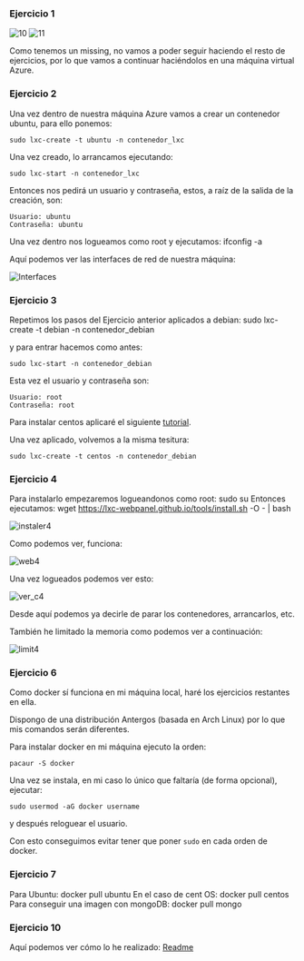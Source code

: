 ### Ejercicio 1
![10](https://www.dropbox.com/s/mz4uk48igv7dino/0.png?dl=1)
![11](https://www.dropbox.com/s/hkc5t564bup3kal/1.png?dl=1)


Como tenemos un missing, no vamos a poder seguir haciendo el resto de ejercicios, por lo que vamos a continuar haciéndolos en una máquina virtual Azure.

### Ejercicio 2
Una vez dentro de nuestra máquina Azure vamos a crear un contenedor ubuntu, para ello ponemos:

	sudo lxc-create -t ubuntu -n contenedor_lxc

Una vez creado, lo arrancamos ejecutando:

	sudo lxc-start -n contenedor_lxc

Entonces nos pedirá un usuario y contraseña, estos, a raíz de la salida de la creación, son:

	Usuario: ubuntu
	Contraseña: ubuntu

Una vez dentro nos logueamos como root y ejecutamos:
	ifconfig -a

Aquí podemos ver las interfaces de red de nuestra máquina:

![Interfaces](https://www.dropbox.com/s/x8liorm7mz15ppt/0.png?dl=1)


### Ejercicio 3
Repetimos los pasos del Ejercicio anterior aplicados a debian:
	sudo lxc-create -t debian -n contenedor_debian

y para entrar hacemos como antes:

	sudo lxc-start -n contenedor_debian

Esta vez el usuario y contraseña son:

	Usuario: root
	Contraseña: root

Para instalar centos aplicaré el siguiente [tutorial](http://www.bonusbits.com/wiki/HowTo:Setup_CentOS_LXC_Container_on_Ubuntu).

Una vez aplicado, volvemos a la misma tesitura:

	sudo lxc-create -t centos -n contenedor_debian


### Ejercicio 4
Para instalarlo empezaremos logueandonos como root:
	sudo su
Entonces ejecutamos:
	wget https://lxc-webpanel.github.io/tools/install.sh -O - | bash


![instaler4](https://www.dropbox.com/s/4uq25mz7rok00rz/0.png?dl=1)

Como podemos ver, funciona:

![web4](https://www.dropbox.com/s/zplwn21wg9mb64b/1.png?dl=1)

Una vez logueados podemos ver esto:

![ver_c4](https://www.dropbox.com/s/jyb96gmcav2hb2p/2.png?dl=1)

Desde aquí podemos ya decirle de parar los contenedores, arrancarlos, etc.

También he limitado la memoria como podemos ver a continuación:

![limit4](https://www.dropbox.com/s/evhxlz99dbpfcgg/3.png?dl=1)

### Ejercicio 6

Como docker sí funciona en mi máquina local, haré los ejercicios restantes en ella.

Dispongo de una distribución Antergos (basada en Arch Linux) por lo que mis comandos serán diferentes.

Para instalar docker en mi máquina ejecuto la orden:

	pacaur -S docker

Una vez se instala, en mi caso lo único que faltaría (de forma opcional), ejecutar:

	sudo usermod -aG docker username

y después reloguear el usuario.

Con esto conseguimos evitar tener que poner `sudo` en cada orden de docker.


### Ejercicio 7
Para Ubuntu:
	docker pull ubuntu 
En el caso de cent OS:
	docker pull centos
Para conseguir una imagen con mongoDB:
	docker pull mongo

### Ejercicio 10

Aquí podemos ver cómo lo he realizado:
	[Readme](https://github.com/neon520/SMS-BDyReplica/blob/master/README.md)
